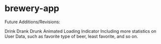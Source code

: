 # brewery-app

Future Additions/Revisions:

Drink
Drank
Drunk
Animated Loading Indicator
Including more statistics on User Data, such as favorite type of beer, least favorite, and so on.
